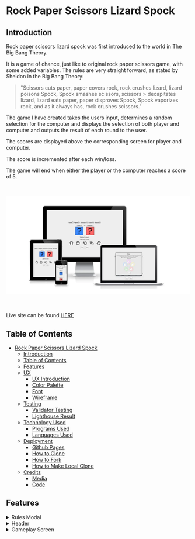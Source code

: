 # Rock Paper Scissors Lizard Spock

## Introduction

Rock paper scissors lizard spock was first introduced to the world in The Big Bang Theory. 

It is a game of chance, just like to original rock paper scissors game, with some added variables.
The rules are very straight forward, as stated by Sheldon in the Big Bang Theory:
> "Scissors cuts paper, paper covers rock, rock crushes lizard, lizard poisons Spock, Spock smashes scissors, scissors > decapitates lizard, lizard eats paper, paper disproves Spock, Spock vaporizes rock, and as it always has, rock crushes scissors."
>

The game I have created takes the users input, determines a random selection for the computer and displays the selection of both player and computer and outputs the result of each round to the user.

The scores are displayed above the corresponding screen for player and computer.

The score is incremented after each win/loss.

The game will end when either the player or the computer reaches a score of 5.  

<br>

![Am i responsive image](readme-images/responsive.webp)  

<br>

Live site can be found [HERE](https://james-fitz.github.io/rock-paper-scissors-lizard-spock/)  

## Table of Contents
- [Rock Paper Scissors Lizard Spock](#rock-paper-scissors-lizard-spock)
  - [Introduction](#introduction)
  - [Table of Contents](#table-of-contents)
  - [Features](#features)
  - [UX](#ux)
    - [UX Introduction](#ux-introduction)
    - [Color Palette](#color-palette)
    - [Font](#font)
    - [Wireframe](#wireframe)
  - [Testing](#testing)
    - [Validator Testing](#validator-testing)
    - [Lighthouse Result](#lighthouse-result)
  - [Technology Used](#technology-used)
    - [Programs Used](#programs-used)
    - [Languages Used](#languages-used)
  - [Deployment](#deployment)
    - [Github Pages](#github-pages)
    - [How to Clone](#how-to-clone)
    - [How to Fork](#how-to-fork)
    - [How to Make Local Clone](#how-to-make-local-clone)
  - [Credits](#credits)
    - [Media](#media)
    - [Code](#code)

## Features

<details><summary>Rules Modal</summary>

The rules modal is displayed as soon as the page is loaded. 

This ensures that the user will be presented with the rules immediately and will understand how the game works.

![Rules image modal popup](readme-images/rules-modal.webp)  

</details>

<details><summary>Header</summary>

A simple header with icons corresponding to the relevent choices available in the game.

![Image of header](readme-images/header.webp)  

</details>

<details><summary>Gameplay Screen</summary>

This is the main gameplay area.  
The players choice icon is displayed in the blue box.  
The computers choice icon is displayed in the red box.  
The scores are displayed above the colored boxes. 

![Image of gameplay screen](readme-images/gameplay-screen.webp)  

<details><summary>Round Results Area</summary>

There are four different options that can be displayed in the round results area.

- "Waiting for input" is the default string that is displayed.
- "Computer wins the round!" is displayed when the computer wins a round.
- "You win the round!" is displayed when the player wins a round.
- "Draw!" is displayed when the computer and player make the same choice.

![Image of round results area](readme-images/round-results.webp)  

<br>

When the player wins, the win round message is displayed and the players score is increased by one.  
![Image of round results area when player wins](readme-images/round-win.webp)  

<br>

When the computer wins, the computer wins message is displayed and the computers score is increased by one.  
![Image of round results area when player losses](readme-images/round-loss.webp)  

<br>

When there is a draw result, the draw message is displayed and neither scores are increased.  
![Image of round results area when there is a draw](readme-images/round-draw.webp)  

<br>

</details>

<details><summary>Player Choice Icons</summary>

There are five choices that the player can make. Each icon will increase in size and change to blue when the player hovers over it.

![Image of icons for player to choose from](readme-images/icon-choice-area.webp)  

</details>

<details><summary>Extra Buttons</summary>

There are two buttons underneath the gameplay area.

- The rules button will display a modal pop up with the rules for the game.
- The reset button will reset all of the gameplay area to it's default values.

![Image of buttons at the bottom of screen](readme-images/buttons.webp)  

</details>

<details><summary>Results Modals</summary>

- This modal pop up is displayed when the user reaches 5 round wins and wins the game.  
![Image of win results modal](readme-images/win-modal.webp)  

<br>

- This modal pop up is displayed when the computer reaches 5 round wins and wins the game.  
![Image of lose results modal](readme-images/lose-modal.webp)  

</details>

<details><summary>Future Features</summary>

- Implementation of a landing page in a future version, which contains the rules and a start game button which navigates the user to the gameplay page.
- Implementation of a scored tracking system that will keep track of the overall ammount of games that the player and computer have won.
</details>

## UX
### UX Introduction
I wanted to utilize a very simple, clear UX for this project. 
The page opens up on the rules modal which clearly states the rules for the player.
### Color Palette 
### Font
### Wireframe

## Testing
### Validator Testing

HTML Validator Result  
![Image of html validator results](readme-images/html-validator.webp)  

<br> 

CSS Validator Result  
![Image of css validator results](readme-images/css-validator.webp)  


### Lighthouse Result

Lighthouse Result  
![Image of lighthouse test results](readme-images/lighthouse-results.webp)  
## Technology Used
### Programs Used
### Languages Used

## Deployment
### Github Pages
### How to Clone
### How to Fork
### How to Make Local Clone

## Credits

### Media

Favicon image from [Freepik](https://www.flaticon.com/free-icon/rock-paper-scissors_6729743?term=rock%20paper%20scissors&page=1&position=15&page=1&position=15&related_id=6729743&origin=tag)

Rules image taken from [Big Bang Theory Wiki page](https://bigbangtheory.fandom.com/wiki/Rock,_Paper,_Scissors,_Lizard,_Spock)

Icons taken from [FontAwesome](https://fontawesome.com/)

### Code

[W3Schools](https://www.w3schools.com/) - Used to learn about modals and extra features for JS functions.

Help with code from Slack, tutor support and mentor Chris Quinn.
